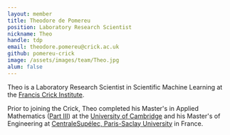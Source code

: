 ```yaml
---
layout: member
title: Theodore de Pomereu
position: Laboratory Research Scientist
nickname: Theo
handle: tdp
email: theodore.pomereu@crick.ac.uk
github: pomereu-crick
image: /assets/images/team/Theo.jpg
alum: false
---
```

Theo is a Laboratory Research Scientist in Scientific Machine Learning at the [Francis Crick Institute].

Prior to joining the Crick, Theo completed his Master's in Applied Mathematics ([Part III]) at the [University of Cambridge] and his Master's of Engineering at [CentraleSupélec, Paris-Saclay University] in France.

[Francis Crick Institute]: https://www.crick.ac.uk
[Part III]: https://en.wikipedia.org/wiki/Part_III_of_the_Mathematical_Tripos
[University of Cambridge]: https://www.cam.ac.uk/
[CentraleSupélec, Paris-Saclay University]: https://www.centralesupelec.fr/en
